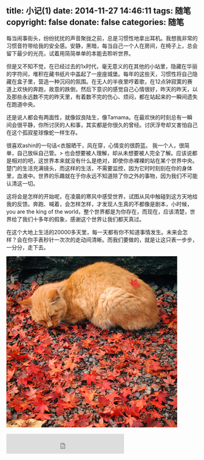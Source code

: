 title: 小记(1)
date: 2014-11-27 14:46:11
tags: 随笔
copyright: false
donate: false
categories: 随笔
---
每当闹事街头，纷纷扰扰的声音聚拢之前，总是习惯性地拿出耳机。我想我非常的习惯音符带给我的安全感。安静，黑暗，每当自己一个人在房间，在椅子上，总会留下最少的光亮，试着用简简单单的本能去聆听世界。
　　

但是又不知不觉，在已经过去的1x时代，毫无意义的在其他的小站里，隐藏在华丽的字符间，堆积在藏书纸片中盖起了一座座城堡。每年的这些天，习惯性将自己隐藏在盒子里，营造一种沉闷的氛围。在无人的半夜里哼着歌，在12点钟寂寞的赛道上欢快的奔跑，故意的跌倒，然后下意识的感觉自己心情很好，昨天的昨天，以及那些永远数不完的昨天里，有着数不完的伤心、烦闷，都在站起来的一瞬间遗失在跑道中央。
　　

还是说人都会有两面性，就像奴良陆生，像Tamama。在最欢快的时刻总有一瞬间会很平静，你所讨厌的人和事，其实都是你很久的曾经。讨厌浮夸却又害怕自己在这个孤寂星球像蛇一样生存。
　　

很喜欢ashin的一句话<衣服晒干，风在穿，心情变的很蔚蓝。 我一个人，很简单，自己放纵自己管。> 也会想要被人理解，却从未想要被人完全了解。应该说都是相对的吧，这世界本来就没有什么是绝对，即使你赤裸裸的站在某个世界中央。楚门的生活充满镜头，而这样的生活，不需要监控，因为它时时刻刻在你的身体里，血液中。世界的乐趣就在于你永远不知道除了你之外的事物，因为我们不可能认清这一切。
　　

这将会是怎样的开始呢，在凌晨的寒风中感受世界，试图从风中触碰到这方天地给我的反馈。奔跑、喊着，会怎样怎样，才发现人生真的不都像是剧本，小时候，you are  the king of the world，整个世界都是为你存在，而现在，应该清楚，世界给了我们十多年的假象，感谢这个世界让我们都天真过。
　　

在这个大地上生活的20000多天里，每一天都有你不知道事情发生。未来会怎样？会在你手表秒针一次次的走动间清晰。而我们要做的，就是让这只表一步步，一分分，走下去。


![我要去哪里](/img/peihao/asinecat.jpg)

<!--more-->

<iframe frameborder="no" border="0" marginwidth="0" marginheight="0" width=310 height=52 src="http://music.163.com/outchain/player?type=2&id=29803523&auto=1&height=32"></iframe>